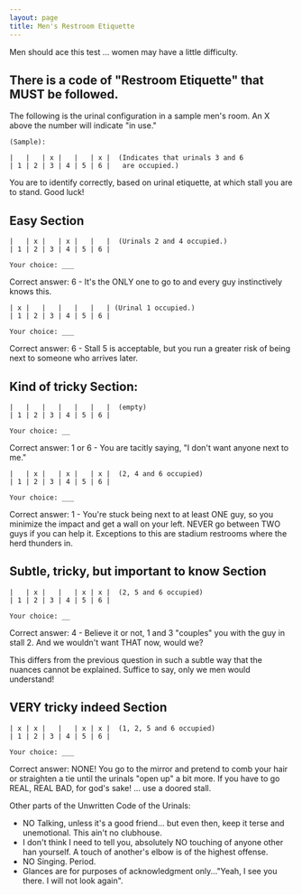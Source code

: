 ```yaml
---
layout: page
title: Men's Restroom Etiquette
---
```

 
Men should ace this test ... women may have a little difficulty.

## There is a code of "Restroom Etiquette" that MUST be followed. 

The following is the urinal configuration in a sample men's room.
An X above the number will indicate "in use."

    (Sample):
  
    |   |   | x |   |   | x |  (Indicates that urinals 3 and 6
    | 1 | 2 | 3 | 4 | 5 | 6 |   are occupied.)
  

You are to identify correctly, based on urinal etiquette, at which stall you are to stand. Good luck!

## Easy Section


    |   | x |   | x |   |   |  (Urinals 2 and 4 occupied.)
    | 1 | 2 | 3 | 4 | 5 | 6 |

    Your choice: ___

Correct answer: 6 - It's the ONLY one to go to and every guy instinctively knows this.

    | x |   |   |   |   |   | (Urinal 1 occupied.) 
    | 1 | 2 | 3 | 4 | 5 | 6 |
 
    Your choice: ___

Correct answer: 6 - Stall 5 is acceptable, but you run a greater risk of being next to
someone who arrives later.

## Kind of tricky Section: 

    |   |   |   |   |   |   |  (empty) 
    | 1 | 2 | 3 | 4 | 5 | 6 |
  
    Your choice: __

 Correct answer: 1 or 6 - You are tacitly saying, "I don't want anyone next to me."
 
    |   | x |   | x |   | x |  (2, 4 and 6 occupied)
    | 1 | 2 | 3 | 4 | 5 | 6 |
   
    Your choice: ___

Correct answer: 1 - You're stuck being 
next to at least ONE guy, so you minimize the impact and get a wall on your 
left. NEVER go between TWO guys if you can help it. Exceptions to this are stadium 
restrooms where the herd thunders in.

## Subtle, tricky, but important to know Section  

    |   | x |   |   | x | x |  (2, 5 and 6 occupied) 
    | 1 | 2 | 3 | 4 | 5 | 6 |
   
    Your choice: __

Correct answer: 4 - Believe it or not, 1 and 3 "couples" you with the guy in
stall 2. And we wouldn't want THAT now, would we?

This differs from the previous question in such a subtle way that the nuances
cannot be explained. Suffice to say, only we men would understand!

## VERY tricky indeed Section 

    | x | x |   |   | x | x |  (1, 2, 5 and 6 occupied) 
    | 1 | 2 | 3 | 4 | 5 | 6 |
   
    Your choice: ___

Correct answer: NONE! You go to the 
mirror and pretend to comb your hair or straighten a tie until the urinals "open 
up" a bit more. If you have to go REAL, REAL BAD, for god's sake! ... use 
a doored stall.

Other parts of the Unwritten Code of the Urinals:
* NO Talking, unless it's a good friend... 
  but even then, keep it terse and unemotional. This ain't no clubhouse.
* I don't think I need to tell you, absolutely NO touching of anyone other
  han yourself. A touch of another's elbow is of the highest offense.
* NO Singing. Period.
* Glances are for purposes of acknowledgment only..."Yeah, I see you
  there. I will not look again". 
 
